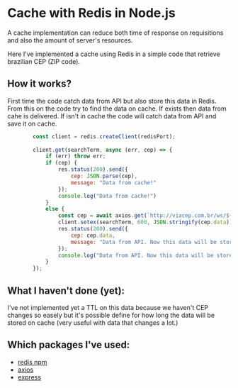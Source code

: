 # Cache with Redis in Node.js 
A cache implementation can reduce both time of response on requisitions and also the amount of server's resources.

Here I've implemented a cache using Redis in a simple code that retrieve brazilian CEP (ZIP code).

## How it works?
First time the code catch data from API but also store this data in Redis. From this on the code try to find the data on cache. If exists then data from cahe is delivered. If isn't in cache the code will catch data from API and save it on cache. 


```javascript
        const client = redis.createClient(redisPort);
        
        client.get(searchTerm, async (err, cep) => {
            if (err) throw err;
            if (cep) {
                res.status(200).send({
                    cep: JSON.parse(cep),
                    message: "Data from cache!"
                });
                console.log("Data from cache!")
            }
            else {
                const cep = await axios.get(`http://viacep.com.br/ws/${searchTerm}/json`);
                client.setex(searchTerm, 600, JSON.stringify(cep.data));
                res.status(200).send({
                    cep: cep.data,
                    message: "Data from API. Now this data will be stored on cache."
                });
                console.log("Data from API. Now this data will be stored on cache.")
            }
        });

```

## What I haven't done (yet):
I've not implemented yet a TTL on this data because we haven't CEP changes so easely but it's possible define for how long the data will be stored on cache (very useful with data that changes a lot.)   

## Which packages I've used:
* [redis npm](https://www.npmjs.com/package/redis)
* [axios](https://www.npmjs.com/package/axios)
* [express](https://www.npmjs.com/package/express)


